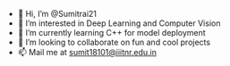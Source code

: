 - 👋 Hi, I’m @Sumitrai21
- 👀 I’m interested in Deep Learning and Computer Vision
- 🌱 I’m currently learning C++ for model deployment
- 💞️ I’m looking to collaborate on fun and cool projects
- 📫 Mail me at sumit18101@iiitnr.edu.in

<!---
Sumitrai21/Sumitrai21 is a ✨ special ✨ repository because its `README.md` (this file) appears on your GitHub profile.
You can click the Preview link to take a look at your changes.
--->
